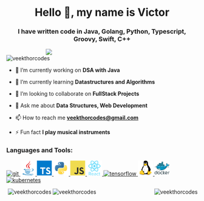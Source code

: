<h1 align="center">Hello 👋, my name is Victor</h1>
<h3 align="center">I have written code in Java, Golang, Python, Typescript, Groovy, Swift, C++</h3>
<img src="https://media.istockphoto.com/vectors/biometric-person-identification-facial-recognition-concept-futuristic-vector-id1166057711?k=20&m=1166057711&s=612x612&w=0&h=6Qua5e_0wwjkSHgzfUXevCVGGPt0Knu1maOuOwW8py8=" align="right" width=400 />

<p align="left"> <img src="https://komarev.com/ghpvc/?username=veekthorcodes&label=Profile%20views&color=ff9300&style=flat" alt="veekthorcodes" /> </p>

- 🔭 I’m currently working on **DSA with Java**

- 🌱 I’m currently learning **Datastructures and Algorithms**

- 👯 I’m looking to collaborate on **FullStack Projects**

- 💬 Ask me about **Data Structures, Web Development**

- 📫 How to reach me **veekthorcodes@gmail.com**

- ⚡ Fun fact **I play musical instruments**

<h3 align="left">Languages and Tools:</h3>
<p align="left"> 
  <a href="https://git-scm.com/" target="_blank" rel="noreferrer"> 
    <img src="https://www.vectorlogo.zone/logos/git-scm/git-scm-icon.svg" alt="git" width="40" height="40"/> 
  </a> 
  <a href="https://developer.mozilla.org/en-US/docs/Web/Java" target="_blank" rel="noreferrer"> 
    <img src="https://raw.githubusercontent.com/devicons/devicon/master/icons/java/java-original.svg" alt="java" width="40" height="40"/> 
  </a> 
   <a href="https://developer.mozilla.org/en-US/docs/Web/TypeScript" target="_blank" rel="noreferrer"> 
    <img src="https://raw.githubusercontent.com/devicons/devicon/master/icons/typescript/typescript-original.svg" alt="typescript" width="40" height="40"/> 
  </a> 
  <a href="https://www.python.org" target="_blank" rel="noreferrer"> 
    <img src="https://raw.githubusercontent.com/devicons/devicon/master/icons/python/python-original.svg" alt="python" width="40" height="40"/> 
  </a> 
  <a href="https://developer.mozilla.org/en-US/docs/Web/JavaScript" target="_blank" rel="noreferrer"> 
    <img src="https://raw.githubusercontent.com/devicons/devicon/master/icons/javascript/javascript-original.svg" alt="javascript" width="40" height="40"/> 
  </a> 
  <a href="https://reactjs.org/" target="_blank" rel="noreferrer"> 
    <img src="https://raw.githubusercontent.com/devicons/devicon/master/icons/react/react-original-wordmark.svg" alt="react" width="40" height="40"/> 
  </a> 
  <a href="https://www.tensorflow.org" target="_blank" rel="noreferrer"> 
    <img src="https://www.vectorlogo.zone/logos/tensorflow/tensorflow-icon.svg" alt="tensorflow" width="40" height="40"/> 
  </a> 
  <a href="https://www.linux.org/" target="_blank" rel="noreferrer"> 
    <img src="https://raw.githubusercontent.com/devicons/devicon/master/icons/linux/linux-original.svg" alt="linux" width="40" height="40"/> 
  </a> 
  <a href="https://www.docker.com/" target="_blank" rel="noreferrer"> 
    <img src="https://raw.githubusercontent.com/devicons/devicon/master/icons/docker/docker-original-wordmark.svg" alt="docker" width="40" height="40"/> 
  </a> 
  <a href="https://kubernetes.io" target="_blank" rel="noreferrer"> 
    <img src="https://www.vectorlogo.zone/logos/kubernetes/kubernetes-icon.svg" alt="kubernetes" width="40" height="40"/> 
  </a> 
</p>

<p><img align="right" src="https://github-readme-stats.vercel.app/api/top-langs?username=veekthorcodes&show_icons=true&theme=dark&title_color=1192e1&text_color=1192e1&bg_color=ffffff&locale=en&layout=compact" alt="veekthorcodes" /></p>

<p align="left">&nbsp;<img src="https://github-readme-stats.vercel.app/api?username=veekthorcodes&show_icons=true&theme=dark&title_color=1192e1&text_color=1192e1&bg_color=ffffff&locale=en" alt="veekthorcodes" />

<img src="https://github-readme-streak-stats.herokuapp.com/?user=veekthorcodes&theme=default" alt="veekthorcodes" />
</p>
